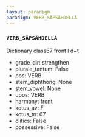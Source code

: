 ```yaml
---
layout: paradigm
paradigm: VERB_SÄPSÄHDELLÄ
---
```

### ` VERB_SÄPSÄHDELLÄ `

Dictionary class67 front l d~t
* grade_dir: strengthen
* plurale_tantum: False
* pos: VERB
* stem_diphthong: None
* stem_vowel: None
* upos: VERB
* harmony: front
* kotus_av: F
* kotus_tn: 67
* clitics: False
* possessive: False
